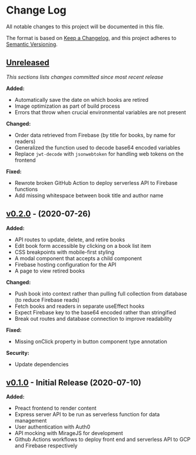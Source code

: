 # Change Log

All notable changes to this project will be documented in this file.

The format is based on [Keep a Changelog](https://keepachangelog.com/en/1.0.0/),
and this project adheres to [Semantic Versioning](https://semver.org/spec/v2.0.0.html).

## [Unreleased](https://github.com/mrewers/library/compare/v0.2.0...HEAD)

_This sections lists changes committed since most recent release_

**Added:**

- Automatically save the date on which books are retired
- Image optimization as part of build process
- Errors that throw when crucial environmental variables are not present

**Changed:**

- Order data retrieved from Firebase (by title for books, by name for readers)
- Generalized the function used to decode base64 encoded variables
- Replace `jwt-decode` with `jsonwebtoken` for handling web tokens on the frontend

**Fixed:**

- Rewrote broken GitHub Action to deploy serverless API to Firebase functions
- Add missing whitespace between book title and author name

## [v0.2.0](https://github.com/mrewers/library/compare/v0.1.0...v0.2.0) - (2020-07-26)

**Added:**

- API routes to update, delete, and retire books
- Edit book form accessible by clicking on a book list item
- CSS breakpoints with mobile-first styling
- A modal component that accepts a child component
- Firebase hosting configuration for the API
- A page to view retired books

**Changed:**

- Push book into context rather than pulling full collection from database (to reduce Firebase reads)
- Fetch books and readers in separate useEffect hooks
- Expect Firebase key to the base64 encoded rather than stringified
- Break out routes and database connection to improve readability

**Fixed:**

- Missing onClick property in button component type annotation

**Security:**

- Update dependencies

## [v0.1.0](https://github.com/mrewers/library/tree/v0.1.0) - Initial Release (2020-07-10)

**Added:**

- Preact frontend to render content
- Express server API to be run as serverless function for data management
- User authentication with Auth0
- API mocking with MirageJS for development
- Github Actions workflows to deploy front end and serverless API to GCP and Firebase respectively
